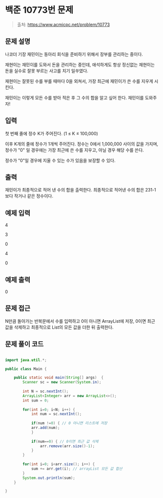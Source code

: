 # 백준 10773번 문제

> 출처: https://www.acmicpc.net/problem/10773

## 문제 설명
나코더 기장 재민이는 동아리 회식을 준비하기 위해서 장부를 관리하는 중이다.

재현이는 재민이를 도와서 돈을 관리하는 중인데, 애석하게도 항상 정신없는 재현이는 돈을 실수로 잘못 부르는 사고를 치기 일쑤였다.

재현이는 잘못된 수를 부를 때마다 0을 외쳐서, 가장 최근에 재민이가 쓴 수를 지우게 시킨다.

재민이는 이렇게 모든 수를 받아 적은 후 그 수의 합을 알고 싶어 한다. 재민이를 도와주자!

## 입력
첫 번째 줄에 정수 K가 주어진다. (1 ≤ K ≤ 100,000)

이후 K개의 줄에 정수가 1개씩 주어진다. 정수는 0에서 1,000,000 사이의 값을 가지며, 정수가 "0" 일 경우에는 가장 최근에 쓴 수를 지우고, 아닐 경우 해당 수를 쓴다.

정수가 "0"일 경우에 지울 수 있는 수가 있음을 보장할 수 있다.

## 출력

재민이가 최종적으로 적어 낸 수의 합을 출력한다. 최종적으로 적어낸 수의 합은 231-1보다 작거나 같은 정수이다.

## 예제 입력

4

3

0

4

0

## 예제 출력

0

## 문제 접근

N만큼 돌아가는 반복문에서 수를 입력하고 0이 아니면 ArrayList에 저장, 0이면 최근 값을 삭제하고 최종적으로 List의 모든 값을 더한 뒤 출력한다.

## 문제 풀이 코드
```java

import java.util.*;

public class Main {

	public static void main(String[] args)  {
		Scanner sc = new Scanner(System.in);
		
		int N = sc.nextInt();
		ArrayList<Integer> arr = new ArrayList<>();
		int sum = 0;
		
		for(int i=0; i<N; i++) {
			int num = sc.nextInt();
		
			if(num !=0) { // 0 아니면 리스트에 저장
			arr.add(num);
			}
			
			if(num==0) { // 0이면 최근 값 삭제
				arr.remove(arr.size()-1); 
			}
		}
		
		for(int i=0; i<arr.size(); i++) {
			sum += arr.get(i); // arrayList 모든 값 합산
		}
		System.out.println(sum);
	}

}


